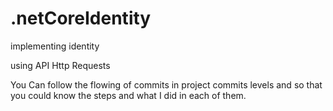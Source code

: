 # .netCoreIdentity
implementing identity

using API Http Requests

You Can follow the flowing of commits in project commits levels
and so that you could know the steps and what I did in each of them. 
